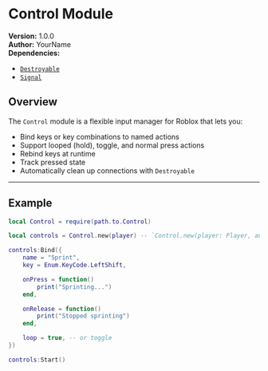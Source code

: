 # Control Module

**Version:** 1.0.0  
**Author:** YourName  
**Dependencies:**  
- [`Destroyable`](https://github.com/ShowniDev/RobloxUtils.luau/blob/main/Utils/Destroyable/init.luau)
- [`Signal`](https://github.com/Sleitnick/RbxUtil/blob/main/modules/signal/init.luau)

## Overview
The `Control` module is a flexible input manager for Roblox that lets you:
- Bind keys or key combinations to named actions
- Support looped (hold), toggle, and normal press actions
- Rebind keys at runtime
- Track pressed state
- Automatically clean up connections with `Destroyable`

---

## Example
```lua
local Control = require(path.to.Control)

local controls = Control.new(player) -- `Control.new(player: Player, autoStartDebug: boolean?)`

controls:Bind({
    name = "Sprint",
    key = Enum.KeyCode.LeftShift,

    onPress = function()
        print("Sprinting...")
    end,

    onRelease = function()
        print("Stopped sprinting")
    end,

    loop = true, -- or toggle
})

controls:Start()
